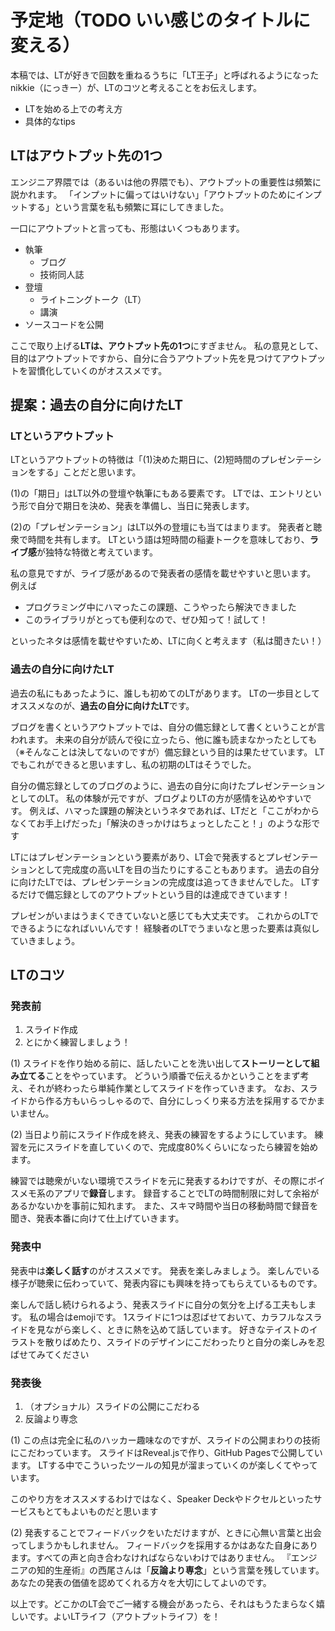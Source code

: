# 予定地（TODO いい感じのタイトルに変える）

本稿では、LTが好きで回数を重ねるうちに「LT王子」と呼ばれるようになったnikkie（にっきー）が、LTのコツと考えることをお伝えします。

* LTを始める上での考え方
* 具体的なtips

## LTはアウトプット先の1つ

エンジニア界隈では（あるいは他の界隈でも）、アウトプットの重要性は頻繁に説かれます。
「インプットに偏ってはいけない」「アウトプットのためにインプットする」という言葉を私も頻繁に耳にしてきました。

一口にアウトプットと言っても、形態はいくつもあります。

* 執筆
    * ブログ
    * 技術同人誌
* 登壇
    * ライトニングトーク（LT）
    * 講演
* ソースコードを公開

ここで取り上げる**LTは、アウトプット先の1つ**にすぎません。
私の意見として、目的はアウトプットですから、自分に合うアウトプット先を見つけてアウトプットを習慣化していくのがオススメです。

## 提案：過去の自分に向けたLT

### LTというアウトプット

LTというアウトプットの特徴は「(1)決めた期日に、(2)短時間のプレゼンテーションをする」ことだと思います。

(1)の「期日」はLT以外の登壇や執筆にもある要素です。
LTでは、エントリという形で自分で期日を決め、発表を準備し、当日に発表します。

(2)の「プレゼンテーション」はLT以外の登壇にも当てはまります。
発表者と聴衆で時間を共有します。
LTという語は短時間の稲妻トークを意味しており、**ライブ感**が独特な特徴と考えています。

私の意見ですが、ライブ感があるので発表者の感情を載せやすいと思います。
例えば

* プログラミング中にハマったこの課題、こうやったら解決できました
* このライブラリがとっても便利なので、ぜひ知って！試して！

といったネタは感情を載せやすいため、LTに向くと考えます（私は聞きたい！）
  
### 過去の自分に向けたLT

過去の私にもあったように、誰しも初めてのLTがあります。
LTの一歩目としてオススメなのが、**過去の自分に向けたLT**です。

ブログを書くというアウトプットでは、自分の備忘録として書くということが言われます。
未来の自分が読んで役に立ったら、他に誰も読まなかったとしても（※そんなことは決してないのですが）備忘録という目的は果たせています。
LTでもこれができると思いますし、私の初期のLTはそうでした。

自分の備忘録としてのブログのように、過去の自分に向けたプレゼンテーションとしてのLT。
私の体験が元ですが、ブログよりLTの方が感情を込めやすいです。
例えば、ハマった課題の解決というネタであれば、LTだと「ここがわからなくてお手上げだった」「解決のきっかけはちょっとしたこと！」のような形です

LTにはプレゼンテーションという要素があり、LT会で発表するとプレゼンテーションとして完成度の高いLTを目の当たりにすることもあります。
過去の自分に向けたLTでは、プレゼンテーションの完成度は追ってきませんでした。
LTするだけで備忘録としてのアウトプットという目的は達成できています！

プレゼンがいまはうまくできていないと感じても大丈夫です。
これからのLTでできるようになればいいんです！
経験者のLTでうまいなと思った要素は真似していきましょう。

## LTのコツ

### 発表前

1. スライド作成
2. とにかく練習しましょう！

(1) スライドを作り始める前に、話したいことを洗い出して**ストーリーとして組み立てる**ことをやっています。
どういう順番で伝えるかということをまず考え、それが終わったら単純作業としてスライドを作っていきます。
なお、スライドから作る方もいらっしゃるので、自分にしっくり来る方法を採用するでかまいません。

(2) 当日より前にスライド作成を終え、発表の練習をするようにしています。
練習を元にスライドを直していくので、完成度80%くらいになったら練習を始めます。

練習では聴衆がいない環境でスライドを元に発表するわけですが、その際にボイスメモ系のアプリで**録音**します。
録音することでLTの時間制限に対して余裕があるかないかを事前に知れます。
また、スキマ時間や当日の移動時間で録音を聞き、発表本番に向けて仕上げていきます。

### 発表中

発表中は**楽しく話す**のがオススメです。
発表を楽しみましょう。
楽しんでいる様子が聴衆に伝わっていて、発表内容にも興味を持ってもらえているものです。

楽しんで話し続けられるよう、発表スライドに自分の気分を上げる工夫もします。
私の場合はemojiです。
1スライドに1つは忍ばせておいて、カラフルなスライドを見ながら楽しく、ときに熱を込めて話しています。
好きなテイストのイラストを散りばめたり、スライドのデザインにこだわったりと自分の楽しみを忍ばせてみてください

### 発表後

1. （オプショナル）スライドの公開にこだわる
2. 反論より専念

(1) この点は完全に私のハッカー趣味なのですが、スライドの公開まわりの技術にこだわっています。
スライドはReveal.jsで作り、GitHub Pagesで公開しています。
LTする中でこういったツールの知見が溜まっていくのが楽しくてやっています。

このやり方をオススメするわけではなく、Speaker Deckやドクセルといったサービスもとてもよいものだと思います

(2) 発表することでフィードバックをいただけますが、ときに心無い言葉と出会ってしまうかもしれません。
フィードバックを採用するかはあなた自身にあります。すべての声と向き合わなければならないわけではありません。
『エンジニアの知的生産術』の西尾さんは「**反論より専念**」という言葉を残しています。
あなたの発表の価値を認めてくれる方々を大切にしてよいのです。

以上です。どこかのLT会でご一緒する機会があったら、それはもうたまらなく嬉しいです。よいLTライフ（アウトプットライフ）を！

